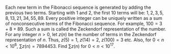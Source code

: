 Each new term in the Fibonacci sequence is generated by adding the previous two terms.
Starting with $1$ and $2$, the first $10$ terms will be: $1, 2, 3, 5, 8, 13, 21, 34, 55, 89$.
Every positive integer can be uniquely written as a sum of nonconsecutive terms of the Fibonacci sequence. For example, $100 = 3 + 8 + 89$.
Such a sum is called the Zeckendorf representation of the number.
For any integer $n \gt 0$, let $z(n)$ be the number of terms in the Zeckendorf representation of $n$.
Thus, $z(5) = 1$, $z(14) = 2$, $z(100) = 3$ etc.
Also, for $0 \lt n \lt 10^6$, $\sum z(n) = 7894453$.
Find $\sum z(n)$ for $0 \lt n \lt 10^{17}$.